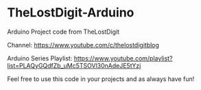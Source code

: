 # TheLostDigit-Arduino
Arduino Project code from TheLostDigit

Channel: https://www.youtube.com/c/thelostdigitblog

Arduino Series Playlist: https://www.youtube.com/playlist?list=PLAQyGQdfZb_uMc5TSOVl30nAdeJE5tYzj

Feel free to use this code in your projects and as always have fun! 


